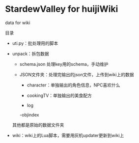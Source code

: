 # StardewValley for huijiWiki
 data for wiki

目录

* uti.py：批处理用的脚本

* unpack：拆包数据

    - schema.json 处理key用的schema，手动维护
	
    - JSON文件夹：处理完输出的json文件，上传到wiki上的数据
	
        - character：单独输出的角色信息，NPC喜欢什么
		
        - cookingTV：单独输出的美食配方
		
        - log
		
        -objindex
		
    其他都是原始的数据文件夹
	
* wiki：wiki上的Lua脚本，需要用灰机updater更新到wiki上
